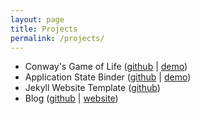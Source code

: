 ```yaml
---
layout: page
title: Projects
permalink: /projects/
---
```


 * Conway's Game of Life 
   ([github](https://github.com/stefandollase/game-of-life-js/) | 
   [demo](http://stefandollase.github.io/game-of-life-js/))
 * Application State Binder
   ([github](https://github.com/stefandollase/app-state-binder-js/) | 
   [demo](http://stefandollase.github.io/app-state-binder-js/))
 * Jekyll Website Template 
   ([github](https://github.com/stefandollase/jekyll-template/))
 * Blog
   ([github](https://github.com/stefandollase/blog.stefandollase.de/) | 
   [website](http://blog.stefandollase.de/))
 